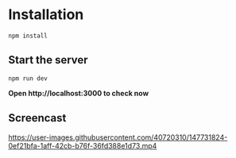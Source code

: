 # Installation
```
npm install
```
## Start the server
```
npm run dev
```


**Open http://localhost:3000 to check now**

## Screencast



https://user-images.githubusercontent.com/40720310/147731824-0ef21bfa-1aff-42cb-b76f-36fd388e1d73.mp4

